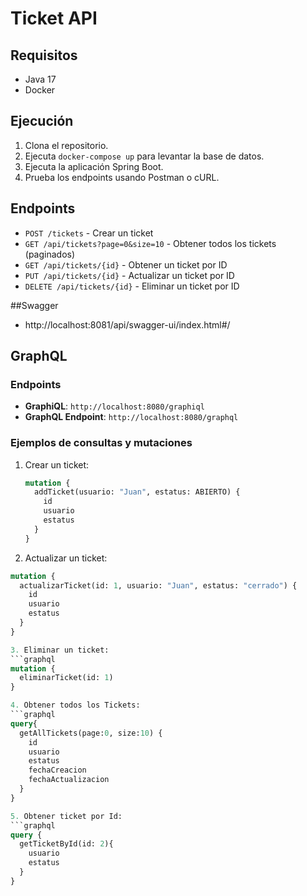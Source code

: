 # Ticket API

## Requisitos
- Java 17
- Docker

## Ejecución
1. Clona el repositorio.
2. Ejecuta `docker-compose up` para levantar la base de datos.
3. Ejecuta la aplicación Spring Boot.
4. Prueba los endpoints usando Postman o cURL.

## Endpoints
- `POST /tickets` - Crear un ticket
- `GET /api/tickets?page=0&size=10` - Obtener todos los tickets (paginados)
- `GET /api/tickets/{id}` - Obtener un ticket por ID
- `PUT /api/tickets/{id}` - Actualizar un ticket por ID
- `DELETE /api/tickets/{id}` - Eliminar un ticket por ID

##Swagger
- http://localhost:8081/api/swagger-ui/index.html#/

## GraphQL

### Endpoints
- **GraphiQL**: `http://localhost:8080/graphiql`
- **GraphQL Endpoint**: `http://localhost:8080/graphql`

### Ejemplos de consultas y mutaciones
1. Crear un ticket:
   ```graphql
   mutation {
     addTicket(usuario: "Juan", estatus: ABIERTO) {
       id
       usuario
       estatus
     }
   }
   
2. Actualizar un ticket:
  ```graphql
  mutation {
    actualizarTicket(id: 1, usuario: "Juan", estatus: "cerrado") {
      id
      usuario
      estatus
    }
  }

3. Eliminar un ticket:
  ```graphql
  mutation {
    eliminarTicket(id: 1)
  }

4. Obtener todos los Tickets:
  ```graphql
  query{
  	getAllTickets(page:0, size:10) {
      id
      usuario
      estatus
      fechaCreacion
      fechaActualizacion
    }  
  }

5. Obtener ticket por Id:
  ```graphql
  query { 
    getTicketById(id: 2){
      usuario
      estatus
    }
  }
